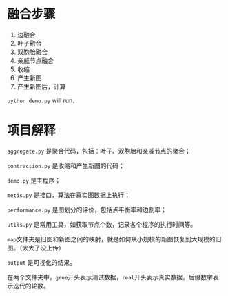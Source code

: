# 融合步骤

1. 边融合
2. 叶子融合
3. 双胞胎融合
4. 亲戚节点融合
5. 收缩
6. 产生新图
7. 产生新图后，计算

`python demo.py` will run.

# 项目解释

`aggregate.py` 是聚合代码，包括：叶子、双胞胎和亲戚节点的聚合；

`contraction.py` 是收缩和产生新图的代码；

`demo.py` 是主程序；

`metis.py` 是接口，算法在真实图数据上执行；

`performance.py` 是图划分的评价，包括点平衡率和边割率；

`utils.py` 是常用工具，如获取节点个数，记录各个程序的执行时间等。

`map`文件夹是旧图和新图之间的映射，就是如何从小规模的新图恢复到大规模的旧图。（太大了没上传）

`output` 是可视化的结果。

在两个文件夹中，`gene`开头表示测试数据，`real`开头表示真实数据。后缀数字表示迭代的轮数。
